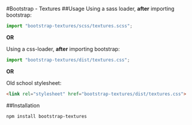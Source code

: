 #Bootstrap - Textures
##Usage
Using a sass loader, **after** importing bootstrap:
```javascript
import "bootstrap-textures/scss/textures.scss";
```
**OR**

Using a css-loader, **after** importing bootstrap:
```javascript
import "bootstrap-textures/dist/textures.css";
```

**OR**

Old school stylesheet:
```html
<link rel="stylesheet" href="bootstrap-textures/dist/textures.css">
```
##Installation
```sh
npm install bootstrap-textures
```
